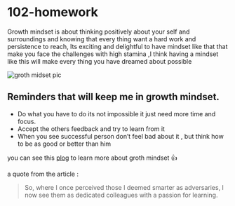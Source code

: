 # 102-homework

Growth mindset is about thinking positively about your self and surroundings and knowing that every thing want a hard work and persistence to reach, Its exciting and delightful to have mindset like that that make you face the challenges with high stamina ,I think having a mindset like this will make every thing you have dreamed about possible 

![groth midset pic](https://thetalentinstitute.imgix.net/assets/img/blog/wouter-blog.png?auto=compress%2Cformat&crop=focalpoint&fit=crop&fp-x=0.5&fp-y=0.5&h=531.5625&q=80&w=945&s=222d9cc565e7ee7a3e343cf11038b026)

## Reminders that will keep me in growth mindset. 

-	Do what you have to do its not impossible it just need more time and focus. 
-	Accept the others feedback and try to learn from it 
-	When you see successful person don’t feel bad about it , but think how to be as good or better than him 

you can see this [plog](https://www.atlassian.com/blog/inside-atlassian/growth-mindset) to learn more about groth mindset :+1: 

a quote from the article :
> So, where I once perceived those I deemed smarter as adversaries, I now see them as dedicated colleagues with a passion for learning.
